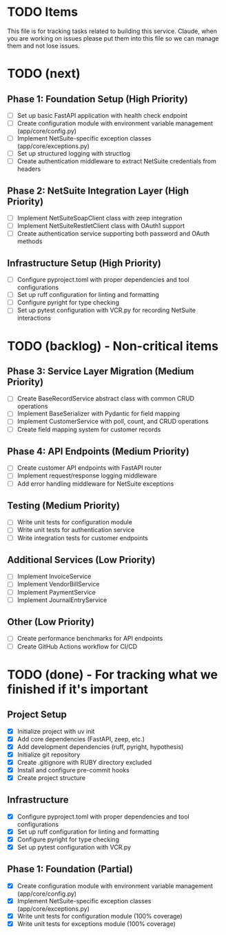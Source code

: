 # TODO Items

This file is for tracking tasks related to building this service. Claude, when you are working on issues please put them into this file so we can manage them and not lose issues.

# TODO (next)

## Phase 1: Foundation Setup (High Priority)
- [ ] Set up basic FastAPI application with health check endpoint
- [ ] Create configuration module with environment variable management (app/core/config.py)
- [ ] Implement NetSuite-specific exception classes (app/core/exceptions.py)
- [ ] Set up structured logging with structlog
- [ ] Create authentication middleware to extract NetSuite credentials from headers

## Phase 2: NetSuite Integration Layer (High Priority)
- [ ] Implement NetSuiteSoapClient class with zeep integration
- [ ] Implement NetSuiteRestletClient class with OAuth1 support
- [ ] Create authentication service supporting both password and OAuth methods

## Infrastructure Setup (High Priority)
- [ ] Configure pyproject.toml with proper dependencies and tool configurations
- [ ] Set up ruff configuration for linting and formatting
- [ ] Configure pyright for type checking
- [ ] Set up pytest configuration with VCR.py for recording NetSuite interactions

# TODO (backlog) - Non-critical items

## Phase 3: Service Layer Migration (Medium Priority)
- [ ] Create BaseRecordService abstract class with common CRUD operations
- [ ] Implement BaseSerializer with Pydantic for field mapping
- [ ] Implement CustomerService with poll, count, and CRUD operations
- [ ] Create field mapping system for customer records

## Phase 4: API Endpoints (Medium Priority)
- [ ] Create customer API endpoints with FastAPI router
- [ ] Implement request/response logging middleware
- [ ] Add error handling middleware for NetSuite exceptions

## Testing (Medium Priority)
- [ ] Write unit tests for configuration module
- [ ] Write unit tests for authentication service
- [ ] Write integration tests for customer endpoints

## Additional Services (Low Priority)
- [ ] Implement InvoiceService
- [ ] Implement VendorBillService
- [ ] Implement PaymentService
- [ ] Implement JournalEntryService

## Other (Low Priority)
- [ ] Create performance benchmarks for API endpoints
- [ ] Create GitHub Actions workflow for CI/CD

# TODO (done) - For tracking what we finished if it's important

## Project Setup
- [x] Initialize project with uv init
- [x] Add core dependencies (FastAPI, zeep, etc.)
- [x] Add development dependencies (ruff, pyright, hypothesis)
- [x] Initialize git repository
- [x] Create .gitignore with RUBY directory excluded
- [x] Install and configure pre-commit hooks
- [x] Create project structure

## Infrastructure
- [x] Configure pyproject.toml with proper dependencies and tool configurations
- [x] Set up ruff configuration for linting and formatting
- [x] Configure pyright for type checking  
- [x] Set up pytest configuration with VCR.py

## Phase 1: Foundation (Partial)
- [x] Create configuration module with environment variable management (app/core/config.py)
- [x] Implement NetSuite-specific exception classes (app/core/exceptions.py)
- [x] Write unit tests for configuration module (100% coverage)
- [x] Write unit tests for exceptions module (100% coverage)
